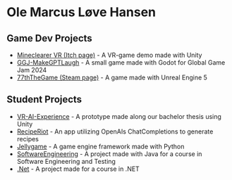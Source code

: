 # Ole Marcus Løve Hansen

## Game Dev Projects
- [Mineclearer VR (Itch page)](https://lavatsj-games.itch.io/mineclearer-vr-demo) - A VR-game demo made with Unity
- [GGJ-MakeGPTLaugh](https://github.com/OleMarcusHansen/GGJ-GPTChat) - A small game made with Godot for Global Game Jam 2024
- [77thTheGame (Steam page)](https://store.steampowered.com/app/2619110/77th_The_Game/) - A game made with Unreal Engine 5

## Student Projects
- [VR-AI-Experience](https://github.com/OleMarcusHansen/VR-AI-Experience) - A prototype made along our bachelor thesis using Unity
- [RecipeRiot](https://github.com/OleMarcusHansen/RecipeRiot) - An app utilizing OpenAIs ChatCompletions to generate recipes
- [Jellygame](https://github.com/OleMarcusHansen/jellygame) - A game engine framework made with Python
- [SoftwareEngineering](https://github.com/OleMarcusHansen/SoftwareEngineeringAndTesting) - A project made with Java for a course in Software Engineering and Testing
- [.Net](https://github.com/OleMarcusHansen/dotNet) - A project made for a course in .NET
